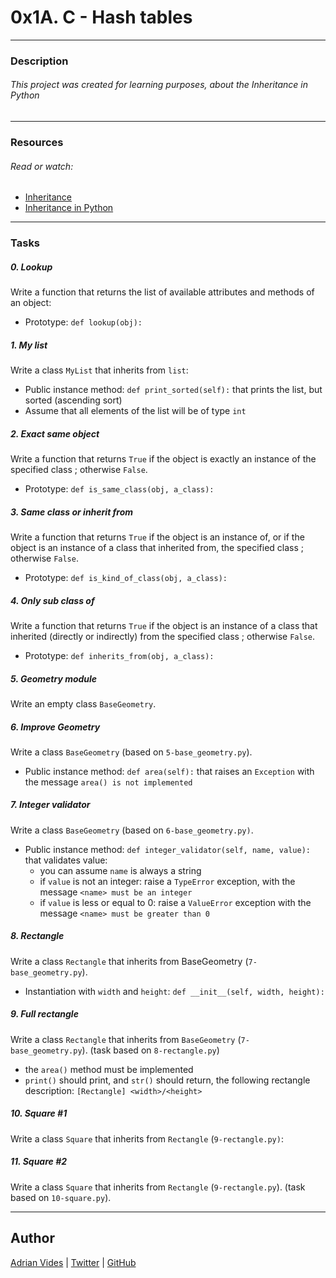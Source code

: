 # 0x1A. C - Hash tables
---
### Description
###### This project was created for learning purposes, about the Inheritance in Python
---
### Resources
###### Read or watch:
- [Inheritance]
- [Inheritance in Python]
---
### Tasks
##### 0. Lookup
Write a function that returns the list of available attributes and methods of an object:
- Prototype: ```def lookup(obj):```
##### 1. My list 
Write a class ```MyList``` that inherits from ```list```:
- Public instance method: ```def print_sorted(self):``` that prints the list, but sorted (ascending sort)
- Assume that all elements of the list will be of type ```int```
##### 2. Exact same object
Write a function that returns ```True``` if the object is exactly an instance of the specified class ; otherwise ```False```.
- Prototype: ```def is_same_class(obj, a_class):```
##### 3. Same class or inherit from
Write a function that returns ```True``` if the object is an instance of, or if the object is an instance of a class that inherited from, the specified class ; otherwise ```False```.
- Prototype: ```def is_kind_of_class(obj, a_class):```
##### 4. Only sub class of 
Write a function that returns ```True``` if the object is an instance of a class that inherited (directly or indirectly) from the specified class ; otherwise ```False```.
- Prototype: ```def inherits_from(obj, a_class):```
##### 5. Geometry module
Write an empty class ```BaseGeometry```.
##### 6. Improve Geometry 
Write a class ```BaseGeometry``` (based on ```5-base_geometry.py```).
- Public instance method: ```def area(self):``` that raises an ```Exception``` with the message ```area() is not implemented```
##### 7. Integer validator 
Write a class ```BaseGeometry``` (based on ```6-base_geometry.py)```.
- Public instance method: ```def integer_validator(self, name, value):``` that validates value:
    - you can assume ```name``` is always a string
    - if ```value``` is not an integer: raise a ```TypeError``` exception, with the message ```<name> must be an integer```
    - if ```value``` is less or equal to 0: raise a ```ValueError``` exception with the message ```<name> must be greater than 0```
##### 8. Rectangle
Write a class ```Rectangle``` that inherits from BaseGeometry (```7-base_geometry.py```).
- Instantiation with ```width``` and ```height```: ```def __init__(self, width, height):```
##### 9. Full rectangle
Write a class ```Rectangle``` that inherits from ```BaseGeometry``` (```7-base_geometry.py```). (task based on ```8-rectangle.py```)
- the ```area()``` method must be implemented
- ```print()``` should print, and ```str()``` should return, the following rectangle description: ```[Rectangle] <width>/<height>```
##### 10. Square #1 
Write a class ```Square``` that inherits from ```Rectangle``` (```9-rectangle.py)```:
##### 11. Square #2 
Write a class ```Square``` that inherits from ```Rectangle``` (```9-rectangle.py```). (task based on ```10-square.py```).

---
## Author
[Adrian Vides] | [Twitter] | [GitHub]

[Inheritance]: <https://docs.python.org/3.4/tutorial/classes.html#inheritance>
[Inheritance in Python]: <https://hub.packtpub.com/inheritance-python/>
[GitHub]: <https://github.com/AdrianVides56>
[Twitter]: <https://twitter.com/termi56661>
[Adrian Vides]: <https://www.linkedin.com/in/adrian-felipe-vides-jimenez-a201401b7> 
